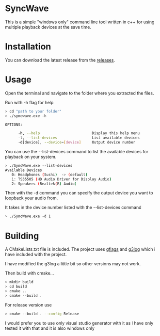 # SyncWave
This is a simple "windows only" command line tool written in c++ for using multiple playback devices at the save time.

# Installation
You can download the latest release from the [releases](https://github.com/CodeWithDevesh/SyncWave/releases).

# Usage
Open the terminal and navigate to the folder where you extracted the files.

Run with -h flag for help

```sh
> cd "path to your folder"
> ./syncwave.exe -h

OPTIONS:

      -h, --help                        Display this help menu
      -l, --list-devices                List available devices
      -d[device], --device=[device]     Output device number
```

You can use the --list-devices command to list the available devices for playback on your system.

```sh
> ./SyncWave.exe --list-devices
Available Devices
   0: Headphones (Sushi)  -> (default)
   1: TS35505 (HD Audio Driver for Display Audio)
   2: Speakers (Realtek(R) Audio)
```

Then with the -d command you can specify the output device you want to loopback your audio from.

It takes in the device number listed with the --list-devices command

```sh
> ./SyncWave.exe -d 1
```

# Building
A CMakeLists.txt file is included. The project uses [gflags](https://github.com/gflags/gflags) and [g3log](https://github.com/KjellKod/g3log) which i have included with the project.

I have modified the g3log a little bit so other versions may not work.

Then build with cmake...

```sh
> mkdir build
> cd build
> cmake ..
> cmake --build .
```

For release version use

```sh
> cmake --build . --config Release
```

I would prefer you to use only visual studio generator with it as I have only tested it with that and it is also windows only